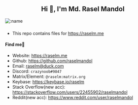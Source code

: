 
<h2 align="center">Hi 👋, I'm Md. Rasel Mandol</h2>

![:name](https://count.getloli.com/get/@:raselmandol?theme=rule34)

###

* This repo contains files for https://raselm.me

#### Find me👀

* Website: <https://raselm.me>
* Github: <https://github.com/raselmandol>
* Email: <raselm@duck.com>
* Discord: `crazynoob#9847`
* Matrix/Element: `@raselm:matrix.org`
* Keybase: <https://keybase.io/raselm>
* Stack Overflow(new acc): <https://stackoverflow.com/users/22455902/raselmandol>
* Reddit(new acc): <https://www.reddit.com/user/raselmandol>
